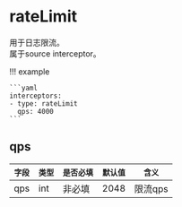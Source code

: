 # rateLimit

用于日志限流。  
属于source interceptor。

!!! example

    ```yaml
    interceptors:
    - type: rateLimit
      qps: 4000
    ```

## qps

|    `字段`   |    `类型`    |  `是否必填`  |  `默认值`  |  `含义`  |
| ---------- | ----------- | ----------- | --------- | -------- |
| qps | int  |    非必填    |  2048    | 限流qps |
